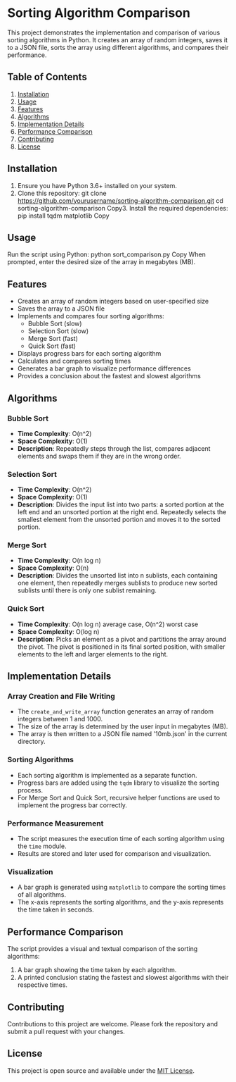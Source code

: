 # Sorting Algorithm Comparison

This project demonstrates the implementation and comparison of various sorting algorithms in Python. It creates an array of random integers, saves it to a JSON file, sorts the array using different algorithms, and compares their performance.

## Table of Contents

1. [Installation](#installation)
2. [Usage](#usage)
3. [Features](#features)
4. [Algorithms](#algorithms)
5. [Implementation Details](#implementation-details)
6. [Performance Comparison](#performance-comparison)
7. [Contributing](#contributing)
8. [License](#license)

## Installation

1. Ensure you have Python 3.6+ installed on your system.
2. Clone this repository:
git clone https://github.com/yourusername/sorting-algorithm-comparison.git
cd sorting-algorithm-comparison
Copy3. Install the required dependencies:
pip install tqdm matplotlib
Copy
## Usage

Run the script using Python:
python sort_comparison.py
Copy
When prompted, enter the desired size of the array in megabytes (MB).

## Features

- Creates an array of random integers based on user-specified size
- Saves the array to a JSON file
- Implements and compares four sorting algorithms:
  - Bubble Sort (slow)
  - Selection Sort (slow)
  - Merge Sort (fast)
  - Quick Sort (fast)
- Displays progress bars for each sorting algorithm
- Calculates and compares sorting times
- Generates a bar graph to visualize performance differences
- Provides a conclusion about the fastest and slowest algorithms

## Algorithms

### Bubble Sort

- **Time Complexity**: O(n^2)
- **Space Complexity**: O(1)
- **Description**: Repeatedly steps through the list, compares adjacent elements and swaps them if they are in the wrong order.

### Selection Sort

- **Time Complexity**: O(n^2)
- **Space Complexity**: O(1)
- **Description**: Divides the input list into two parts: a sorted portion at the left end and an unsorted portion at the right end. Repeatedly selects the smallest element from the unsorted portion and moves it to the sorted portion.

### Merge Sort

- **Time Complexity**: O(n log n)
- **Space Complexity**: O(n)
- **Description**: Divides the unsorted list into n sublists, each containing one element, then repeatedly merges sublists to produce new sorted sublists until there is only one sublist remaining.

### Quick Sort

- **Time Complexity**: O(n log n) average case, O(n^2) worst case
- **Space Complexity**: O(log n)
- **Description**: Picks an element as a pivot and partitions the array around the pivot. The pivot is positioned in its final sorted position, with smaller elements to the left and larger elements to the right.

## Implementation Details

### Array Creation and File Writing

- The `create_and_write_array` function generates an array of random integers between 1 and 1000.
- The size of the array is determined by the user input in megabytes (MB).
- The array is then written to a JSON file named '10mb.json' in the current directory.

### Sorting Algorithms

- Each sorting algorithm is implemented as a separate function.
- Progress bars are added using the `tqdm` library to visualize the sorting process.
- For Merge Sort and Quick Sort, recursive helper functions are used to implement the progress bar correctly.

### Performance Measurement

- The script measures the execution time of each sorting algorithm using the `time` module.
- Results are stored and later used for comparison and visualization.

### Visualization

- A bar graph is generated using `matplotlib` to compare the sorting times of all algorithms.
- The x-axis represents the sorting algorithms, and the y-axis represents the time taken in seconds.

## Performance Comparison

The script provides a visual and textual comparison of the sorting algorithms:

1. A bar graph showing the time taken by each algorithm.
2. A printed conclusion stating the fastest and slowest algorithms with their respective times.

## Contributing

Contributions to this project are welcome. Please fork the repository and submit a pull request with your changes.

## License

This project is open source and available under the [MIT License](LICENSE).